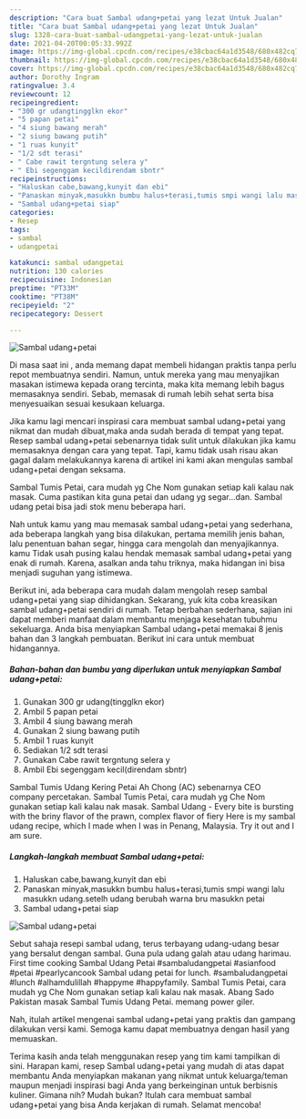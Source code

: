 ```yaml
---
description: "Cara buat Sambal udang+petai yang lezat Untuk Jualan"
title: "Cara buat Sambal udang+petai yang lezat Untuk Jualan"
slug: 1328-cara-buat-sambal-udangpetai-yang-lezat-untuk-jualan
date: 2021-04-20T00:05:33.992Z
image: https://img-global.cpcdn.com/recipes/e38cbac64a1d3548/680x482cq70/sambal-udangpetai-foto-resep-utama.jpg
thumbnail: https://img-global.cpcdn.com/recipes/e38cbac64a1d3548/680x482cq70/sambal-udangpetai-foto-resep-utama.jpg
cover: https://img-global.cpcdn.com/recipes/e38cbac64a1d3548/680x482cq70/sambal-udangpetai-foto-resep-utama.jpg
author: Dorothy Ingram
ratingvalue: 3.4
reviewcount: 12
recipeingredient:
- "300 gr udangtingglkn ekor"
- "5 papan petai"
- "4 siung bawang merah"
- "2 siung bawang putih"
- "1 ruas kunyit"
- "1/2 sdt terasi"
- " Cabe rawit tergntung selera y"
- " Ebi segenggam kecildirendam sbntr"
recipeinstructions:
- "Haluskan cabe,bawang,kunyit dan ebi"
- "Panaskan minyak,masukkn bumbu halus+terasi,tumis smpi wangi lalu masukkn udang.setelh udang berubah warna bru masukkn petai"
- "Sambal udang+petai siap"
categories:
- Resep
tags:
- sambal
- udangpetai

katakunci: sambal udangpetai 
nutrition: 130 calories
recipecuisine: Indonesian
preptime: "PT33M"
cooktime: "PT38M"
recipeyield: "2"
recipecategory: Dessert

---
```



![Sambal udang+petai](https://img-global.cpcdn.com/recipes/e38cbac64a1d3548/680x482cq70/sambal-udangpetai-foto-resep-utama.jpg)

Di masa  saat ini , anda memang dapat membeli hidangan praktis tanpa perlu repot membuatnya sendiri. Namun, untuk mereka yang mau menyajikan masakan istimewa kepada orang tercinta, maka kita memang lebih bagus memasaknya sendiri. Sebab, memasak di rumah lebih sehat serta bisa menyesuaikan sesuai kesukaan keluarga.

Jika kamu lagi mencari inspirasi cara membuat sambal udang+petai yang nikmat dan mudah dibuat,maka anda sudah berada di tempat yang tepat. Resep sambal udang+petai  sebenarnya tidak sulit untuk dilakukan jika kamu memasaknya dengan cara yang tepat. Tapi, kamu tidak usah risau akan gagal dalam melakukannya 
karena di artikel ini kami akan mengulas sambal udang+petai dengan seksama.  

Sambal Tumis Petai, cara mudah yg Che Nom gunakan setiap kali kalau nak masak. Cuma pastikan kita guna petai dan udang yg segar…dan. Sambal udang petai bisa jadi stok menu beberapa hari.

Nah untuk kamu yang mau memasak sambal udang+petai yang sederhana, ada beberapa langkah yang bisa dilakukan, pertama memilih jenis bahan, lalu penentuan bahan segar, hingga cara mengolah dan menyajikannya. kamu Tidak usah pusing kalau hendak memasak sambal udang+petai yang enak di rumah. Karena, asalkan anda  tahu triknya, maka hidangan ini bisa menjadi suguhan yang istimewa.

Berikut ini, ada beberapa cara mudah dalam mengolah resep sambal udang+petai yang siap dihidangkan. Sekarang, yuk kita coba kreasikan sambal udang+petai sendiri di rumah. Tetap berbahan sederhana, sajian ini dapat memberi manfaat dalam membantu menjaga kesehatan tubuhmu sekeluarga. Anda bisa menyiapkan Sambal udang+petai memakai 8 jenis bahan dan 3 langkah pembuatan. Berikut ini cara untuk membuat hidangannya.

<!--inarticleads1-->

##### Bahan-bahan dan bumbu yang diperlukan untuk menyiapkan Sambal udang+petai:

1. Gunakan 300 gr udang(tingglkn ekor)
1. Ambil 5 papan petai
1. Ambil 4 siung bawang merah
1. Gunakan 2 siung bawang putih
1. Ambil 1 ruas kunyit
1. Sediakan 1/2 sdt terasi
1. Gunakan  Cabe rawit tergntung selera y
1. Ambil  Ebi segenggam kecil(direndam sbntr)


Sambal Tumis Udang Kering Petai Ah Chong (AC) sebenarnya CEO company percetakan. Sambal Tumis Petai, cara mudah yg Che Nom gunakan setiap kali kalau nak masak. Sambal Udang - Every bite is bursting with the briny flavor of the prawn, complex flavor of fiery Here is my sambal udang recipe, which I made when I was in Penang, Malaysia. Try it out and I am sure. 

<!--inarticleads2-->

##### Langkah-langkah membuat Sambal udang+petai:

1. Haluskan cabe,bawang,kunyit dan ebi
1. Panaskan minyak,masukkn bumbu halus+terasi,tumis smpi wangi lalu masukkn udang.setelh udang berubah warna bru masukkn petai
1. Sambal udang+petai siap
<img src="https://img-global.cpcdn.com/steps/df1f5682657905c3/160x128cq70/sambal-udangpetai-langkah-memasak-3-foto.jpg" alt="Sambal udang+petai">

Sebut sahaja resepi sambal udang, terus terbayang udang-udang besar yang bersalut dengan sambal. Guna pula udang galah atau udang harimau. First time cooking Sambal Udang Petai #sambaludangpetai #asianfood #petai #pearlycancook Sambal udang petai for lunch. #sambaludangpetai #lunch #alhamdulillah #happyme #happyfamily. Sambal Tumis Petai, cara mudah yg Che Nom gunakan setiap kali kalau nak masak. Abang Sado Pakistan masak Sambal Tumis Udang Petai. memang power giler. 

Nah, itulah artikel mengenai  sambal udang+petai  yang praktis dan gampang dilakukan versi kami. Semoga kamu dapat membuatnya dengan hasil yang memuaskan. 

Terima kasih anda telah menggunakan resep yang tim kami tampilkan di sini. Harapan kami, resep  Sambal udang+petai yang mudah di atas dapat membantu Anda menyiapkan makanan yang nikmat untuk keluarga/teman maupun menjadi inspirasi bagi Anda yang berkeinginan untuk berbisnis kuliner. Gimana nih? Mudah bukan? Itulah cara membuat sambal udang+petai yang bisa Anda kerjakan di rumah. Selamat mencoba!

